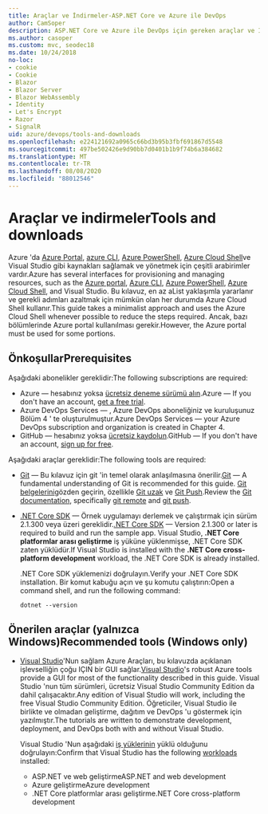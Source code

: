 ```yaml
---
title: Araçlar ve İndirmeler-ASP.NET Core ve Azure ile DevOps
author: CamSoper
description: ASP.NET Core ve Azure ile DevOps için gereken araçlar ve İndirmeler.
ms.author: casoper
ms.custom: mvc, seodec18
ms.date: 10/24/2018
no-loc:
- cookie
- Cookie
- Blazor
- Blazor Server
- Blazor WebAssembly
- Identity
- Let's Encrypt
- Razor
- SignalR
uid: azure/devops/tools-and-downloads
ms.openlocfilehash: e224121692a0965c66bd3b95b3fbf691867d5548
ms.sourcegitcommit: 497be502426e9d90bb7d0401b1b9f74b6a384682
ms.translationtype: MT
ms.contentlocale: tr-TR
ms.lasthandoff: 08/08/2020
ms.locfileid: "88012546"
---
```

# <a name="tools-and-downloads"></a><span data-ttu-id="fc068-103">Araçlar ve indirmeler</span><span class="sxs-lookup"><span data-stu-id="fc068-103">Tools and downloads</span></span>

<span data-ttu-id="fc068-104">Azure 'da [Azure Portal](https://portal.azure.com), [azure CLI](/cli/azure/), [Azure PowerShell](/powershell/azure/overview), [Azure Cloud Shell](https://shell.azure.com/bash)ve Visual Studio gibi kaynakları sağlamak ve yönetmek için çeşitli arabirimler vardır.</span><span class="sxs-lookup"><span data-stu-id="fc068-104">Azure has several interfaces for provisioning and managing resources, such as the [Azure portal](https://portal.azure.com), [Azure CLI](/cli/azure/), [Azure PowerShell](/powershell/azure/overview), [Azure Cloud Shell](https://shell.azure.com/bash), and Visual Studio.</span></span> <span data-ttu-id="fc068-105">Bu kılavuz, en az aList yaklaşımla yararlanır ve gerekli adımları azaltmak için mümkün olan her durumda Azure Cloud Shell kullanır.</span><span class="sxs-lookup"><span data-stu-id="fc068-105">This guide takes a minimalist approach and uses the Azure Cloud Shell whenever possible to reduce the steps required.</span></span> <span data-ttu-id="fc068-106">Ancak, bazı bölümlerinde Azure portal kullanılması gerekir.</span><span class="sxs-lookup"><span data-stu-id="fc068-106">However, the Azure portal must be used for some portions.</span></span>

## <a name="prerequisites"></a><span data-ttu-id="fc068-107">Önkoşullar</span><span class="sxs-lookup"><span data-stu-id="fc068-107">Prerequisites</span></span>

<span data-ttu-id="fc068-108">Aşağıdaki abonelikler gereklidir:</span><span class="sxs-lookup"><span data-stu-id="fc068-108">The following subscriptions are required:</span></span>

* <span data-ttu-id="fc068-109">Azure &mdash; hesabınız yoksa [ücretsiz deneme sürümü alın](https://azure.microsoft.com/free/dotnet/).</span><span class="sxs-lookup"><span data-stu-id="fc068-109">Azure &mdash; If you don't have an account, [get a free trial](https://azure.microsoft.com/free/dotnet/).</span></span>
* <span data-ttu-id="fc068-110">Azure DevOps Services &mdash; , Azure DevOps aboneliğiniz ve kuruluşunuz Bölüm 4 ' te oluşturulmuştur.</span><span class="sxs-lookup"><span data-stu-id="fc068-110">Azure DevOps Services &mdash; your Azure DevOps subscription and organization is created in Chapter 4.</span></span>
* <span data-ttu-id="fc068-111">GitHub &mdash; hesabınız yoksa [ücretsiz kaydolun](https://github.com/join).</span><span class="sxs-lookup"><span data-stu-id="fc068-111">GitHub &mdash; If you don't have an account, [sign up for free](https://github.com/join).</span></span>

<span data-ttu-id="fc068-112">Aşağıdaki araçlar gereklidir:</span><span class="sxs-lookup"><span data-stu-id="fc068-112">The following tools are required:</span></span>

* <span data-ttu-id="fc068-113">[Git](https://git-scm.com/downloads) &mdash; Bu kılavuz için git 'in temel olarak anlaşılmasına önerilir.</span><span class="sxs-lookup"><span data-stu-id="fc068-113">[Git](https://git-scm.com/downloads) &mdash; A fundamental understanding of Git is recommended for this guide.</span></span> <span data-ttu-id="fc068-114">[Git belgelerini](https://git-scm.com/doc)gözden geçirin, özellikle [Git uzak](https://git-scm.com/docs/git-remote) ve [Git Push](https://git-scm.com/docs/git-push).</span><span class="sxs-lookup"><span data-stu-id="fc068-114">Review the [Git documentation](https://git-scm.com/doc), specifically [git remote](https://git-scm.com/docs/git-remote) and [git push](https://git-scm.com/docs/git-push).</span></span>
* <span data-ttu-id="fc068-115">[.NET Core SDK](https://dotnet.microsoft.com/download/) &mdash; Örnek uygulamayı derlemek ve çalıştırmak için sürüm 2.1.300 veya üzeri gereklidir.</span><span class="sxs-lookup"><span data-stu-id="fc068-115">[.NET Core SDK](https://dotnet.microsoft.com/download/) &mdash; Version 2.1.300 or later is required to build and run the sample app.</span></span> <span data-ttu-id="fc068-116">Visual Studio, **.NET Core platformlar arası geliştirme** iş yüküne yüklenmişse, .NET Core SDK zaten yüklüdür.</span><span class="sxs-lookup"><span data-stu-id="fc068-116">If Visual Studio is installed with the **.NET Core cross-platform development** workload, the .NET Core SDK is already installed.</span></span>

    <span data-ttu-id="fc068-117">.NET Core SDK yüklemenizi doğrulayın.</span><span class="sxs-lookup"><span data-stu-id="fc068-117">Verify your .NET Core SDK installation.</span></span> <span data-ttu-id="fc068-118">Bir komut kabuğu açın ve şu komutu çalıştırın:</span><span class="sxs-lookup"><span data-stu-id="fc068-118">Open a command shell, and run the following command:</span></span>

    ```dotnetcli
    dotnet --version
    ```

## <a name="recommended-tools-windows-only"></a><span data-ttu-id="fc068-119">Önerilen araçlar (yalnızca Windows)</span><span class="sxs-lookup"><span data-stu-id="fc068-119">Recommended tools (Windows only)</span></span>

* <span data-ttu-id="fc068-120">[Visual Studio](https://visualstudio.microsoft.com)'Nun sağlam Azure Araçları, bu kılavuzda açıklanan işlevselliğin çoğu IÇIN bir GUI sağlar.</span><span class="sxs-lookup"><span data-stu-id="fc068-120">[Visual Studio](https://visualstudio.microsoft.com)'s robust Azure tools provide a GUI for most of the functionality described in this guide.</span></span> <span data-ttu-id="fc068-121">Visual Studio 'nun tüm sürümleri, ücretsiz Visual Studio Community Edition da dahil çalışacaktır.</span><span class="sxs-lookup"><span data-stu-id="fc068-121">Any edition of Visual Studio will work, including the free Visual Studio Community Edition.</span></span> <span data-ttu-id="fc068-122">Öğreticiler, Visual Studio ile birlikte ve olmadan geliştirme, dağıtım ve DevOps 'u göstermek için yazılmıştır.</span><span class="sxs-lookup"><span data-stu-id="fc068-122">The tutorials are written to demonstrate development, deployment, and DevOps both with and without Visual Studio.</span></span>

  <span data-ttu-id="fc068-123">Visual Studio 'Nun aşağıdaki [iş yüklerinin](/visualstudio/install/modify-visual-studio) yüklü olduğunu doğrulayın:</span><span class="sxs-lookup"><span data-stu-id="fc068-123">Confirm that Visual Studio has the following [workloads](/visualstudio/install/modify-visual-studio) installed:</span></span>

  * <span data-ttu-id="fc068-124">ASP.NET ve web geliştirme</span><span class="sxs-lookup"><span data-stu-id="fc068-124">ASP.NET and web development</span></span>
  * <span data-ttu-id="fc068-125">Azure geliştirme</span><span class="sxs-lookup"><span data-stu-id="fc068-125">Azure development</span></span>
  * <span data-ttu-id="fc068-126">.NET Core platformlar arası geliştirme</span><span class="sxs-lookup"><span data-stu-id="fc068-126">.NET Core cross-platform development</span></span>
